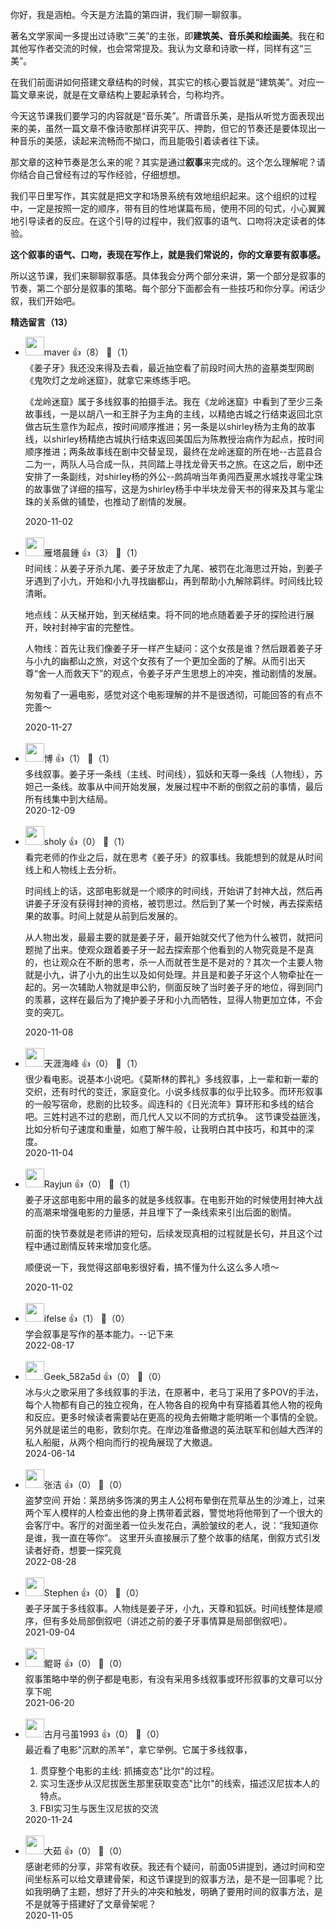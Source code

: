 你好，我是涵柏。今天是方法篇的第四讲，我们聊一聊叙事。

著名文学家闻一多提出过诗歌“三美”的主张，即**建筑美、音乐美和绘画美**。我在和其他写作者交流的时候，也会常常提及。我认为文章和诗歌一样，同样有这“三美”。

在我们前面讲如何搭建文章结构的时候，其实它的核心要旨就是“建筑美”。对应一篇文章来说，就是在文章结构上要起承转合，匀称均齐。

今天这节课我们要学习的内容就是“音乐美”。所谓音乐美，是指从听觉方面表现出来的美，虽然一篇文章不像诗歌那样讲究平仄、押韵，但它的节奏还是要体现出一种音乐的美感，读起来流畅而不拗口，而且能吸引着读者往下读。

那文章的这种节奏是怎么来的呢？其实是通过**叙事**来完成的。这个怎么理解呢？请你结合自己曾经有过的写作经验，仔细想想。

我们平日里写作，其实就是把文字和场景系统有效地组织起来。这个组织的过程中，一定是按照一定的顺序，带有目的性地谋篇布局，使用不同的句式，小心翼翼地引导读者的反应。在这个引导的过程中，我们叙事的语气、口吻将决定读者的体验。

**这个叙事的语气、口吻，表现在写作上，就是我们常说的，你的文章要有叙事感。**

所以这节课，我们来聊聊叙事感。具体我会分两个部分来讲，第一个部分是叙事的节奏，第二个部分是叙事的策略。每个部分下面都会有一些技巧和你分享。闲话少叙，我们开始吧。
<div><strong>精选留言（13）</strong></div><ul>
<li><img src="https://static001.geekbang.org/account/avatar/00/0f/f6/dd/e2069923.jpg" width="30px"><span>maver</span> 👍（8） 💬（1）<div>《姜子牙》我还没来得及去看，最近抽空看了前段时间大热的盗墓类型网剧《鬼吹灯之龙岭迷窟》，就拿它来练练手吧。

《龙岭迷窟》属于多线叙事的拍摄手法。我在《龙岭迷窟》中看到了至少三条故事线，一是以胡八一和王胖子为主角的主线，以精绝古城之行结束返回北京做古玩生意作为起点，按时间顺序推进；另一条是以shirley杨为主角的故事线，以shirley杨精绝古城执行结束返回美国后为陈教授治病作为起点，按时间顺序推进；两条故事线在剧中交替呈现，最终在龙岭迷窟的所在地--古蓝县合二为一，两队人马合成一队，共同踏上寻找龙骨天书之旅。在这之后，剧中还安排了一条副线，对shirley杨的外公--鹧鸪哨当年勇闯西夏黑水城找寻雮尘珠的故事做了详细的描写，这是为shirley杨手中半块龙骨天书的得来及其与雮尘珠的关系做的铺垫，也推动了剧情的发展。</div>2020-11-02</li><br/><li><img src="https://static001.geekbang.org/account/avatar/00/0f/c7/99/78610541.jpg" width="30px"><span>雁塔晨鍾</span> 👍（3） 💬（1）<div>时间线：从姜子牙杀九尾、姜子牙放走了九尾、被罚在北海思过开始，到姜子牙遇到了小九，开始和小九寻找幽都山，再到帮助小九解除羁绊。时间线比较清晰。

地点线：从天梯开始，到天梯结束。将不同的地点随着姜子牙的探险进行展开，映衬封神宇宙的完整性。

人物线：首先让我们像姜子牙一样产生疑问：这个女孩是谁？然后跟着姜子牙与小九的幽都山之旅，对这个女孩有了一个更加全面的了解。从而引出天尊“舍一人而救天下”的观点，令姜子牙产生思想上的冲突，推动剧情的发展。

匆匆看了一遍电影，感觉对这个电影理解的并不是很透彻，可能回答的有点不完善～
</div>2020-11-27</li><br/><li><img src="https://thirdwx.qlogo.cn/mmopen/vi_32/DYAIOgq83epffcicoWX4p5FBIn1iajUCHlNKvfvdoaYWDf2ic2gLZmjwsNvM5uVGBfic9lV8x4V9ibX6iaodFrKc9FkA/132" width="30px"><span>博</span> 👍（1） 💬（1）<div>多线叙事。姜子牙一条线（主线、时间线），狐妖和天尊一条线（人物线），苏妲己一条线。故事从中间开始发展，发展过程中不断的倒叙之前的事情，最后所有线集中到大结局。</div>2020-12-09</li><br/><li><img src="https://static001.geekbang.org/account/avatar/00/18/d4/9e/2342157a.jpg" width="30px"><span>sholy</span> 👍（0） 💬（1）<div>看完老师的作业之后，就在思考《姜子牙》的叙事线。我能想到的就是从时间线上和人物线上去分析。

时间线上的话，这部电影就是一个顺序的时间线，开始讲了封神大战，然后再讲姜子牙没有获得封神的资格，被罚思过。然后到了某一个时候，再去探索结果的故事。时间上就是从前到后发展的。

从人物出发，最最主要的就是姜子牙，最开始就交代了他为什么被罚，就把问题抛了出来。使观众跟着姜子牙一起去探索那个他看到的人物究竟是不是真的，也让观众在不断的思考，杀一人而就苍生是不是对的？其次一个主要人物就是小九，讲了小九的出生以及如何处理。并且是和姜子牙这个人物牵扯在一起的。另一次辅助人物就是申公豹，侧面反映了当时姜子牙的地位，得到同门的羡慕，这样在最后为了掩护姜子牙和小九而牺牲，显得人物更加立体，不会变的突兀。</div>2020-11-08</li><br/><li><img src="https://static001.geekbang.org/account/avatar/00/12/63/9f/a6edd37e.jpg" width="30px"><span>天涯海峰</span> 👍（0） 💬（1）<div>很少看电影。说基本小说吧。《莫斯林的葬礼》多线叙事，上一辈和新一辈的交织，还有时代的变迁，家庭变化。小说多线叔事的似乎比较多。而环形叙事的一般写宿命，悲剧的比较多。阎连科的《日光流年》算环形和多线的结合吧。三姓村逃不过的悲剧，而几代人又以不同的方式抗争。
这节课受益匪浅，比如分析句子速度和重量，如庖丁解牛般，让我明白其中技巧，和其中的深度。</div>2020-11-04</li><br/><li><img src="https://static001.geekbang.org/account/avatar/00/0f/4c/12/f0c145d4.jpg" width="30px"><span>Rayjun</span> 👍（0） 💬（1）<div>姜子牙这部电影中用的最多的就是多线叙事。在电影开始的时候使用封神大战的高潮来增强电影的力量感，并且埋下了一条线索来引出后面的剧情。

前面的快节奏就是老师讲的短句，后续发现真相的过程就是长句，并且这个过程中通过剧情反转来增加变化感。

顺便说一下，我觉得这部电影很好看，搞不懂为什么这么多人喷～</div>2020-11-02</li><br/><li><img src="https://static001.geekbang.org/account/avatar/00/26/eb/d7/90391376.jpg" width="30px"><span>ifelse</span> 👍（1） 💬（0）<div>学会叙事是写作的基本能力。--记下来</div>2022-08-17</li><br/><li><img src="https://thirdwx.qlogo.cn/mmopen/vi_32/Q0j4TwGTfTIlnTfD7ZMqTydjgvNJWfOwEPjutftkuCtvjflHj10MtI0B3d4cvibCkAkPzoyqw3MWDnY1ib9IKgPg/132" width="30px"><span>Geek_582a5d</span> 👍（0） 💬（0）<div>冰与火之歌采用了多线叙事的手法，在原著中，老马丁采用了多POV的手法，每个人物都有自己的独立视角，在人物各自的视角中有穿插着其他人物的视角和反应。更多时候读者需要站在更高的视角去俯瞰才能明晰一个事情的全貌。另外就是诺兰的电影，敦刻尔克。在岸边准备撤退的英法联军和创越大西洋的私人船艇，从两个相向而行的视角展现了大撤退。</div>2024-06-14</li><br/><li><img src="" width="30px"><span>张洁</span> 👍（0） 💬（0）<div>盗梦空间
开始：莱昂纳多饰演的男主人公柯布晕倒在荒草丛生的沙滩上，过来两个军人模样的人检查出他的身上携带着武器，警觉地将他带到了一个很大的会客厅中。客厅的对面坐着一位头发花白，满脸皱纹的老人，说：“我知道你是谁，我一直在等你”。
这里开头直接展示了整个故事的结尾，倒叙方式引发读者好奇，想要一探究竟</div>2022-08-28</li><br/><li><img src="https://thirdwx.qlogo.cn/mmopen/vi_32/Q0j4TwGTfTJ7mAt63VrbLZPHpeZxSc4IlBYswQSnaAB5wGePaGFDehgiaNfIxI1SJ5yIHIlmVk8hsw0RaoaSCPA/132" width="30px"><span>Stephen</span> 👍（0） 💬（0）<div>姜子牙属于多线叙事。人物线是姜子牙，小九，天尊和狐妖。时间线整体是顺序，但有多处局部倒叙吧（讲述之前的姜子牙事情算是局部倒叙吧）。</div>2021-09-04</li><br/><li><img src="https://static001.geekbang.org/account/avatar/00/12/c7/dc/1268c9f9.jpg" width="30px"><span>鲲哥</span> 👍（0） 💬（0）<div>叙事策略中举的例子都是电影，有没有采用多线叙事或环形叙事的文章可以分享下呢</div>2021-06-20</li><br/><li><img src="http://thirdwx.qlogo.cn/mmopen/vi_32/Q0j4TwGTfTI3jSpV7VvK6NaUH6X1LNYWGsQdFSTu4SwTZ0nQlSYGTOY2FrDCcMic9qFXnu2ZGR88hBlUQK28Whg/132" width="30px"><span>古月弓虽1993</span> 👍（0） 💬（0）<div>最近看了电影&quot;沉默的羔羊&quot;，拿它举例。它属于多线叙事，
1. 贯穿整个电影的主线: 抓捕变态&quot;比尔&quot;的过程。
2. 实习生逐步从汉尼拔医生那里获取变态&quot;比尔&quot;的线索，描述汉尼拔本人的特点。
3. FBI实习生与医生汉尼拔的交流</div>2020-11-24</li><br/><li><img src="https://static001.geekbang.org/account/avatar/00/14/65/c8/fc094eec.jpg" width="30px"><span>大茹</span> 👍（0） 💬（0）<div>感谢老师的分享，非常有收获。我还有个疑问，前面05讲提到，通过时间和空间坐标系可以给文章建骨架，和这节课提到的叙事方法，是不是一回事呢？比如我明确了主题，想好了开头的冲突和触发，明确了要用时间的叙事方法，是不是就等于搭建好了文章骨架呢？</div>2020-11-05</li><br/>
</ul>